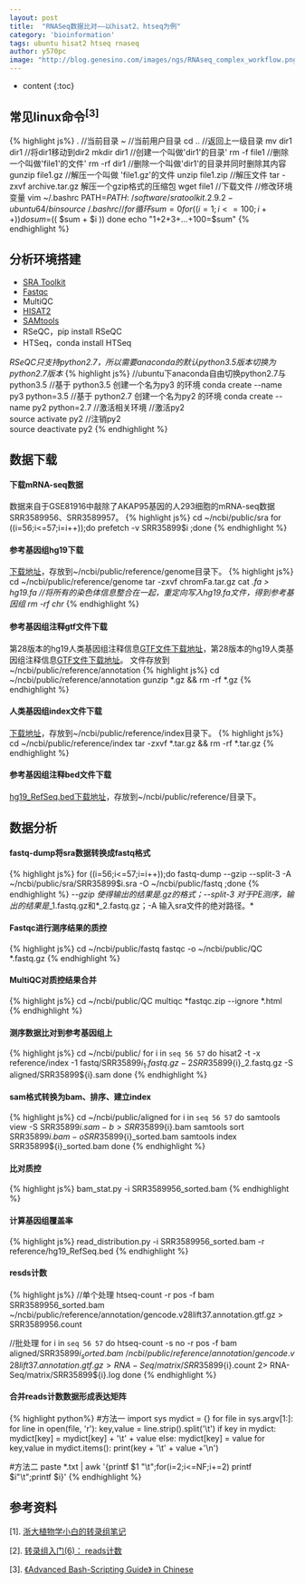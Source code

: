 ```yaml
---
layout: post
title:  "RNASeq数据比对——以hisat2、htseq为例"
category: 'bioinformation'
tags: ubuntu hisat2 htseq rnaseq 
author: y570pc
image: "http://blog.genesino.com/images/ngs/RNAseq_complex_workflow.png"
---
```


* content
{:toc}

## 常见linux命令<sup>[3]</sup>
{% highlight js%}
.   //当前目录
~    //当前用户目录
cd ..   //返回上一级目录
mv  dir1  dir1    //将dir1移动到dir2
mkdir dir1   //创建一个叫做'dir1'的目录' 
rm -f file1   //删除一个叫做'file1'的文件' 
rm -rf dir1  //删除一个叫做'dir1'的目录并同时删除其内容
gunzip file1.gz   //解压一个叫做 'file1.gz'的文件
unzip file1.zip   //解压文件
tar -zxvf archive.tar.gz 解压一个gzip格式的压缩包 
wget  file1  //下载文件
//修改环境变量
vim ~/.bashrc
PATH=$PATH:~/software/sratoolkit.2.9.2-ubuntu64/bin
source ~/.bashrc
//for循环
sum=0
for (( i=1; i<=100; i++ ))
  do  
   sum=$(( $sum + $i ))
  done
echo "1+2+3+...+100=$sum"
{% endhighlight %}

## 分析环境搭建
* [SRA Toolkit](https://trace.ncbi.nlm.nih.gov/Traces/sra/sra.cgi?view=software)
* [Fastqc](http://www.bioinformatics.babraham.ac.uk/projects/fastqc/)
* MultiQC
* [HISAT2](http://ccb.jhu.edu/software/hisat2/index.shtml)
* [SAMtools](https://sourceforge.net/projects/samtools/files/samtools/)
* RSeQC，pip install RSeQC
* HTSeq，conda install HTSeq

*RSeQC只支持python2.7，所以需要anaconda的默认python3.5版本切换为python2.7版本*
{% highlight js%}
//ubuntu下anaconda自由切换python2.7与python3.5
//基于 python3.5 创建一个名为py3 的环境
conda create --name py3 python=3.5
//基于 python2.7 创建一个名为py2 的环境
conda create --name py2 python=2.7
//激活相关环境
//激活py2   
source activate py2 
//注销py2    
source deactivate py2
{% endhighlight %}

## 数据下载
#### 下载mRNA-seq数据
数据来自于GSE81916中敲除了AKAP95基因的人293细胞的mRNA-seq数据SRR3589956、SRR3589957。
{% highlight js%}
cd ~/ncbi/public/sra
for ((i=56;i<=57;i=i++));do prefetch -v SRR35899$i ;done
{% endhighlight %}

#### 参考基因组hg19下载
[下载地址](http://hgdownload.soe.ucsc.edu/goldenPath/hg19/bigZips/chromFa.tar.gz)，存放到~/ncbi/public/reference/genome目录下。
{% highlight js%}
cd ~/ncbi/public/reference/genome
tar -zxvf chromFa.tar.gz
cat *.fa > hg19.fa  //将所有的染色体信息整合在一起，重定向写入hg19.fa文件，得到参考基因组
rm -rf chr*
{% endhighlight %}

#### 参考基因组注释gtf文件下载
第28版本的hg19人类基因组注释信息[GTF文件下载地址](ftp://ftp.ebi.ac.uk/pub/databases/gencode/Gencode_human/release_28/GRCh37_mapping/gencode.v28lift37.annotation.gtf.gz)，第28版本的hg19人类基因组注释信息[GTF文件下载地址](ftp://ftp.ebi.ac.uk/pub/databases/gencode/Gencode_human/release_28/GRCh37_mapping/gencode.v28lift37.annotation.gff3.gz)。
文件存放到~/ncbi/public/reference/annotation
{% highlight js%}
cd ~/ncbi/public/reference/annotation
gunzip *.gz && rm -rf *.gz
{% endhighlight %}

#### 人类基因组index文件下载
[下载地址](ftp://ftp.ccb.jhu.edu/pub/infphilo/hisat2/data/hg19.tar.gz)，存放到~/ncbi/public/reference/index目录下。
{% highlight js%}
cd ~/ncbi/public/reference/index
tar -zxvf *.tar.gz && rm -rf *.tar.gz
{% endhighlight %}

#### 参考基因组注释bed文件下载
[hg19_RefSeq.bed下载地址](https://sourceforge.net/projects/rseqc/files/BED/Human_Homo_sapiens/)，存放到~/ncbi/public/reference/目录下。

## 数据分析
#### fastq-dump将sra数据转换成fastq格式
{% highlight js%}
for ((i=56;i<=57;i=i++));do fastq-dump --gzip --split-3 -A ~/ncbi/public/sra/SRR35899$i.sra -O ~/ncbi/public/fastq ;done
{% endhighlight %}
*--gzip 使得输出的结果是.gz的格式；--split-3 对于PE测序，输出的结果是*_1.fastq.gz和*_2.fastq.gz；-A 输入sra文件的绝对路径。*

#### Fastqc进行测序结果的质控
{% highlight js%}
cd ~/ncbi/public/fastq
fastqc -o ~/ncbi/public/QC *.fastq.gz
{% endhighlight %}

#### MultiQC对质控结果合并
{% highlight js%}
cd ~/ncbi/public/QC
multiqc *fastqc.zip --ignore *.html
{% endhighlight %}

#### 测序数据比对到参考基因组上
{% highlight js%}
cd ~/ncbi/public/
for i in `seq 56 57`
do
    hisat2 -t -x reference/index -1 fastq/SRR35899${i}_1.fastq.gz -2 SRR35899${i}_2.fastq.gz -S aligned/SRR35899${i}.sam 
done
{% endhighlight %}

#### sam格式转换为bam、排序、建立index
{% highlight js%}
cd ~/ncbi/public/aligned
for i in `seq 56 57`
do
    samtools view -S SRR35899${i}.sam -b > SRR35899${i}.bam
    samtools sort SRR35899${i}.bam -o SRR35899${i}_sorted.bam
    samtools index SRR35899${i}_sorted.bam
done
{% endhighlight %}

#### 比对质控
{% highlight js%}
bam_stat.py -i SRR3589956_sorted.bam
{% endhighlight %}
 
#### 计算基因组覆盖率
{% highlight js%}
read_distribution.py -i SRR3589956_sorted.bam -r reference/hg19_RefSeq.bed
{% endhighlight %}

#### resds计数
{% highlight js%}
//单个处理
htseq-count -r pos -f bam SRR3589956_sorted.bam ~/ncbi/public/reference/annotation/gencode.v28lift37.annotation.gtf.gz > SRR3589956.count

//批处理
for i in `seq 56 57`
do
    htseq-count -s no -r pos -f bam aligned/SRR35899${i}_sorted.bam ~/ncbi/public/reference/annotation/gencode.v28lift37.annotation.gtf.gz > RNA-Seq/matrix/SRR35899${i}.count 2> RNA-Seq/matrix/SRR35899${i}.log
done
{% endhighlight %}

#### 合并reads计数数据形成表达矩阵
{% highlight python%}
#方法一
import sys
mydict = {}
for file in sys.argv[1:]:
    for line in open(file, 'r'):
        key,value = line.strip().split('\t')
        if key in mydict:
            mydict[key] = mydict[key] + '\t' + value
        else:
            mydict[key] = value
for key,value in mydict.items():
    print(key + '\t' + value +'\n')

#方法二
paste *.txt | awk '{printf $1 "\t";for(i=2;i<=NF;i+=2) printf $i"\t";printf $i}'
{% endhighlight %}

## 参考资料
[1]. [浙大植物学小白的转录组笔记](https://www.wxwenku.com/d/102180058)

[2]. [转录组入门(6)： reads计数](https://www.jianshu.com/p/e9742bbf83b9)

[3]. [《Advanced Bash-Scripting Guide》 in Chinese](https://linuxstory.gitbooks.io/advanced-bash-scripting-guide-in-chinese/)












